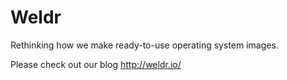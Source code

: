# Weldr

Rethinking how we make ready-to-use operating system images. 

Please check out our blog 
http://weldr.io/

